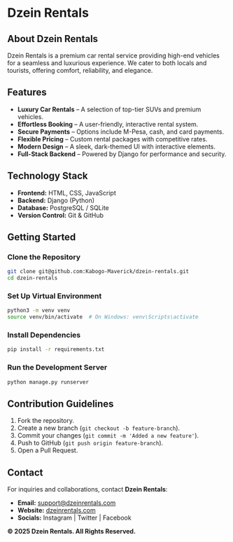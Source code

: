# Dzein Rentals

## About Dzein Rentals

Dzein Rentals is a premium car rental service providing high-end vehicles for a seamless and luxurious experience. We cater to both locals and tourists, offering comfort, reliability, and elegance.

## Features

- **Luxury Car Rentals** – A selection of top-tier SUVs and premium vehicles.
- **Effortless Booking** – A user-friendly, interactive rental system.
- **Secure Payments** – Options include M-Pesa, cash, and card payments.
- **Flexible Pricing** – Custom rental packages with competitive rates.
- **Modern Design** – A sleek, dark-themed UI with interactive elements.
- **Full-Stack Backend** – Powered by Django for performance and security.

## Technology Stack

- **Frontend:** HTML, CSS, JavaScript
- **Backend:** Django (Python)
- **Database:** PostgreSQL / SQLite
- **Version Control:** Git & GitHub

## Getting Started

### Clone the Repository

```bash
git clone git@github.com:Kabogo-Maverick/dzein-rentals.git
cd dzein-rentals
```

### Set Up Virtual Environment

```bash
python3 -m venv venv
source venv/bin/activate  # On Windows: venv\Scripts\activate
```

### Install Dependencies

```bash
pip install -r requirements.txt
```

### Run the Development Server

```bash
python manage.py runserver
```

## Contribution Guidelines

1. Fork the repository.
2. Create a new branch (`git checkout -b feature-branch`).
3. Commit your changes (`git commit -m 'Added a new feature'`).
4. Push to GitHub (`git push origin feature-branch`).
5. Open a Pull Request.

## Contact

For inquiries and collaborations, contact **Dzein Rentals**:

- **Email:** [support@dzeinrentals.com](mailto\:support@dzeinrentals.com)
- **Website:** [dzeinrentals.com](#)
- **Socials:** Instagram | Twitter | Facebook

**© 2025 Dzein Rentals. All Rights Reserved.**


